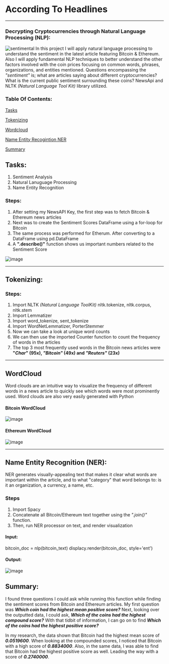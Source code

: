 # According To Headlines
_________________________________________________________________________________________________________________________________________________________________________________
### Decrypting Cryptocurrencies through Natural Language Processing (NLP):
![sentimental](https://user-images.githubusercontent.com/80294571/130220294-922756ad-9914-45f9-97c6-1bb5cba0bb97.jpeg)
In this project I will apply natural language processing to understand the sentiment in the latest article featuring Bitcoin &amp; Ethereum.
Also I will apply fundamental NLP techniques to better understand the other factors involved with the coin prices focusing on common words, phrases, organizations, and entities mentioned.
Questions encompassing the *"sentiment"* is; what are articles saying about different cryptocurrencies? What is the current public sentiment surrounding these coins? NewsApi and NLTK *(Natural Language Tool Kit)* library utilized.

### Table Of Contents:
[Tasks](https://github.com/jharvey09/According_To_Headlines#tasks)

[Tokenizing](https://github.com/jharvey09/According_To_Headlines#tasks)

[Wordcloud](https://github.com/jharvey09/According_To_Headlines#wordcloud)

[Name Entity Recogintion NER](https://github.com/jharvey09/According_To_Headlines#wordcloud)

[Summary](https://github.com/jharvey09/According_To_Headlines#summary)



## Tasks:
1. Sentiment Analysis
2. Natural Lanuguage Processing
3. Name Entity Recognition

### Steps:
1. After setting my NewsAPI Key, the first step was to fetch Bitcoin & Ethereum news articles
2. Next was to create the Sentiment Scores DataFrame using a for-loop for Bitcoin
3. The same process was performed for Etherum. After converting to a DataFrame using pd.DataFrame
4. A **".describe()"** function shows us important numbers related to the Sentiment Score

![image](https://user-images.githubusercontent.com/80294571/130223083-fc58c107-5dbe-44e5-b988-c59d45ac63f2.png)
________________________________________________________________________________________________________________________________________________________________________________

## Tokenizing:
### Steps:
1. Import NLTK *(Natural Language ToolKit)* nltk.tokenize, nltk.corpus, nltk.stem
2. Import Lemmatizer 
3. Import word_tokenize, sent_tokenize
4. Import WordNetLemmatizer, PorterStemmer
5. Now we can take a look at unique word counts
6. We can then use the imported Counter function to count the frequency of words in the articles
7. The top 3 most frequently used words in the Bitcoin news articles were **"_Char_" (95x), _"Bitcoin"_ (49x) and _"Reuters"_ (23x)**
_________________________________________________________________________________________________________________________________________________________________________________

## WordCloud
Word clouds are an intuitive way to visualize the frequency of different words in a news article to quickly see which words were most prominently used. Word clouds are also very easily generated with Python
#### Bitcoin WordCloud
![image](https://user-images.githubusercontent.com/80294571/130224593-1d7aae1b-8734-47eb-852d-32d65b7d9a9f.png)

#### Ethereum WordCloud
![image](https://user-images.githubusercontent.com/80294571/130224887-8782a10a-1ea7-4748-ac2e-bea9bfc9e610.png)
_________________________________________________________________________________________________________________________________________________________________________________
## Name Entity Recognition (NER):
NER generates visually-appealing text that makes it clear what words are important within the article, and to what "category" that word belongs to: is it an organization, a currency, a name, etc.
### Steps
1. Import Spacy
2. Concatenate all Bitcoin/Ethereum text together using the *".join()"* function. 
3. Then, run NER processor on text, and render visualization

#### Input:
bitcoin_doc = nlp(bitcoin_text)
displacy.render(bitcoin_doc, style='ent')

#### Output:
![image](https://user-images.githubusercontent.com/80294571/130225658-40899c93-4a79-4a3e-bbf2-2a7afb225cab.png)


## Summary:
I found three questions I could ask while running this function while finding the sentiment scores from Bitcoin and Ethereum articles.
My first question was ***Which coin had the highest mean positive score?***  Next, looking over the outputted data, I could ask, ***Which of the coins had the highest compound score?***  With that tidbit of information, I can go on to find ***Which of the coins had the highest positive score?*** 

In my research, the data shown that Bitcoin had the highest mean score of ***0.0519600***. When looking at the compounded scores, I noticed that Bitcoin with a high score of ***0.8834000***. Also, in the same data, I was able to find that Bitcoin had the highest positive score as well. Leading the way with a score of ***0.2740000***.

